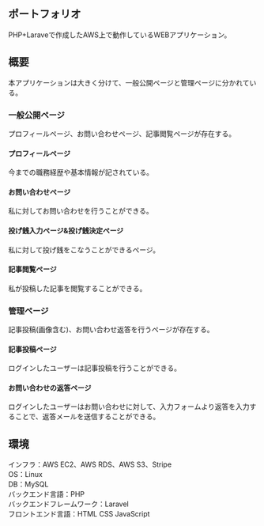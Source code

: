 ## ポートフォリオ
PHP+Laraveで作成したAWS上で動作しているWEBアプリケーション。

## 概要
本アプリケーションは大きく分けて、一般公開ページと管理ページに分かれている。
### 一般公開ページ
プロフィールページ、お問い合わせページ、記事閲覧ページが存在する。
#### プロフィールページ
今までの職務経歴や基本情報が記されている。
#### お問い合わせページ
私に対してお問い合わせを行うことができる。
#### 投げ銭入力ページ&投げ銭決定ページ
私に対して投げ銭をこなうことができるページ。
#### 記事閲覧ページ
私が投稿した記事を閲覧することができる。
### 管理ページ
記事投稿(画像含む)、お問い合わせ返答を行うページが存在する。
#### 記事投稿ページ
ログインしたユーザーは記事投稿を行うことができる。
#### お問い合わせの返答ページ
ログインしたユーザーはお問い合わせに対して、入力フォームより返答を入力することで、返答メールを送信することができる。

## 環境
インフラ：AWS EC2、AWS RDS、AWS S3、Stripe<br>
OS：Linux <br>
DB：MySQL <br>
バックエンド言語：PHP <br>
バックエンドフレームワーク：Laravel <br>
フロントエンド言語：HTML CSS JavaScript <br>

